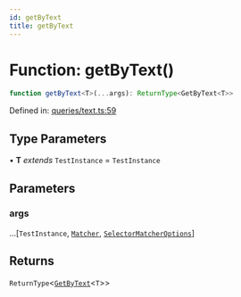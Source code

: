```yaml
---
id: getByText
title: getByText
---
```


<!-- DO NOT EDIT: this page is autogenerated from the type comments -->

# Function: getByText()

```ts
function getByText<T>(...args): ReturnType<GetByText<T>>
```

Defined in: [queries/text.ts:59](https://github.com/Romulad/cli-testing-library/blob/main/packages/cli-testing-library/src/queries/text.ts#L59)

## Type Parameters

• **T** *extends* `TestInstance` = `TestInstance`

## Parameters

### args

...\[`TestInstance`, [`Matcher`](../../../type-aliases/matcher.md), [`SelectorMatcherOptions`](../../../interfaces/selectormatcheroptions.md)\]

## Returns

`ReturnType`\<[`GetByText`](../type-aliases/getbytext.md)\<`T`\>\>
